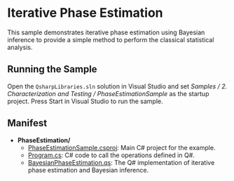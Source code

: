 ﻿# Iterative Phase Estimation #

This sample demonstrates iterative phase estimation using Bayesian inference to provide a simple method to perform the classical statistical analysis.

## Running the Sample ##

Open the `QsharpLibraries.sln` solution in Visual Studio and set *Samples / 2. Characterization and Testing / PhaseEstimationSample* as the startup project.
Press Start in Visual Studio to run the sample.

## Manifest ##

- **PhaseEstimation/**
  - [PhaseEstimationSample.csproj](./PhaseEstimationSample.csproj): Main C# project for the example.
  - [Program.cs](./Program.cs): C# code to call the operations defined in Q#.
  - [BayesianPhaseEstimation.qs](./BayesianPhaseEstimation.qs): The Q# implementation of iterative phase estimation and Bayesian inference.
